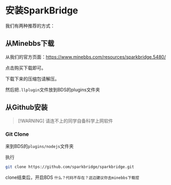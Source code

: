# 安装SparkBridge
我们有两种推荐的方式：
## 从Minebbs下载

从我们的官方页面：https://www.minebbs.com/resources/sparkbridge.5480/

点击购买下载即可。

下载下来的压缩包请解压。

然后把`.llplugin`文件放到BDS的plugins文件夹

## 从Github安装

> [!WARNING] 请连不上的同学自备科学上网软件

### Git Clone

来到BDS的`plugins/nodejs`文件夹

执行

``` bash
git clone https://github.com/sparkbridge/sparkbridge.git
```

clone结束后，开启BDS
`什么？代码不存在？这边建议你去minebbs下载捏`

